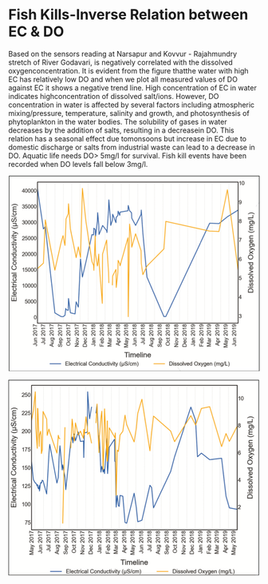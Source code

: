 # Fish Kills-Inverse Relation between EC & DO

Based on the sensors reading at Narsapur and Kovvur - Rajahmundry stretch of River Godavari, is negatively correlated with the dissolved oxygenconcentration. It is evident from the figure thatthe water with high EC has relatively low DO and when we plot all measured values of DO against EC it shows a negative trend line. High concentration of EC in water indicates highconcentration of dissolved salt/ions. However, DO concentration in water is affected by several factors including atmospheric mixing/pressure, temperature, salinity and growth, and photosynthesis of phytoplankton in the water bodies. The solubility of gases in water decreases by the addition of salts, resulting in a decreasein DO. This relation has a seasonal effect due tomonsoons but increase in EC due to domestic discharge or salts from industrial waste can lead to a decrease in DO. Aquatic life needs DO&gt; 5mg/l for survival. Fish kill events have been recorded when DO levels fall below 3mg/l.

![Figure 45: Timeplots showing variation in dissolved oxygen concentration \(mg/L\) and electrical conductivity \(&#x3BC;S/ cm\) between July 2017 and June 2019 \(noted on X-axis\) in Narsapur stretch of River Godavari](../../.gitbook/assets/image%20%2829%29.png)

![Figure 46: Timeplots showing variation in dissolved oxygen concentration \(mg/L\) and electrical conductivity \(&#x3BC;S/ cm\) between May 2017 and May 2019 \(noted on X-axis\) in Rajahmundry stretch of River Godavari](../../.gitbook/assets/image%20%287%29.png)



